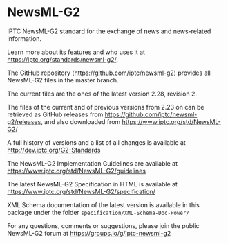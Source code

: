 # NewsML-G2

IPTC NewsML-G2 standard for the exchange of news and news-related information.

Learn more about its features and who uses it at https://iptc.org/standards/newsml-g2/.

The GitHub repository (https://github.com/iptc/newsml-g2) provides all NewsML-G2 files in the master branch.

The current files are the ones of the latest version 2.28, revision 2.

The files of the current and of previous versions from 2.23 on can be retrieved as GitHub releases from https://github.com/iptc/newsml-g2/releases, and also downloaded from https://www.iptc.org/std/NewsML-G2/

A full history of versions and a list of all changes is available at http://dev.iptc.org/G2-Standards

The NewsML-G2 Implementation Guidelines are available at https://www.iptc.org/std/NewsML-G2/guidelines 

The latest NewsML-G2 Specification in HTML is available at https://www.iptc.org/std/NewsML-G2/specification/

XML Schema documentation of the latest version is available in this package under the folder `specification/XML-Schema-Doc-Power/`

For any questions, comments or suggestions, please join the public NewsML-G2 forum at https://groups.io/g/iptc-newsml-g2
